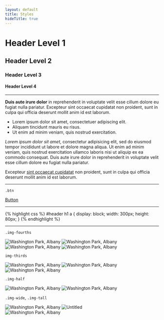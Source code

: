 ```yaml
---
layout: default
title: Styles
hideTitle: true
---
```


# Header Level 1

## Header Level 2

### Header Level 3

#### Header Level 4

---

**Duis aute irure dolor** in reprehenderit in voluptate velit esse cillum dolore eu fugiat nulla pariatur. Excepteur sint occaecat cupidatat non proident, sunt in culpa qui officia deserunt mollit anim id est laborum.

- Lorem ipsum dolor sit amet, consectetuer adipiscing elit.
- Aliquam tincidunt mauris eu risus.
- Ut enim ad minim veniam, quis nostrud exercitation.

_Lorem ipsum dolor sit amet_, consectetur adipisicing elit, sed do eiusmod tempor incididunt ut labore et dolore magna aliqua. Ut enim ad minim veniam, quis nostrud exercitation ullamco laboris nisi ut aliquip ex ea commodo consequat. Duis aute irure dolor in reprehenderit in voluptate velit esse cillum dolore eu fugiat nulla pariatur.

Excepteur [sint occaecat cupidatat](../) non proident, sunt in culpa qui officia deserunt mollit anim id est laborum.

---

`.btn`

<a href="../" class="btn">Button</a>

---

{% highlight css %}
#header h1 a {
display: block;
width: 300px;
height: 80px;
}
{% endhighlight %}

---

`.img-fourths`

<div class="photos">
<img src="https://farm4.staticflickr.com/3708/8907365662_937b4e2d71_b.jpg" alt="Washington Park, Albany" class="img-fourths">
<img src="https://farm4.staticflickr.com/3708/8907365662_937b4e2d71_b.jpg" alt="Washington Park, Albany" class="img-fourths">
<img src="https://farm4.staticflickr.com/3708/8907365662_937b4e2d71_b.jpg" alt="Washington Park, Albany" class="img-fourths">
<img src="https://farm4.staticflickr.com/3708/8907365662_937b4e2d71_b.jpg" alt="Washington Park, Albany" class="img-fourths">
</div>

`img-thirds`

<div class="photos">
<img src="https://farm4.staticflickr.com/3708/8907365662_937b4e2d71_b.jpg" alt="Washington Park, Albany" class="img-thirds">
<img src="https://farm4.staticflickr.com/3708/8907365662_937b4e2d71_b.jpg" alt="Washington Park, Albany" class="img-thirds">
<img src="https://farm4.staticflickr.com/3708/8907365662_937b4e2d71_b.jpg" alt="Washington Park, Albany" class="img-thirds">
</div>

`.img-half`

<div class="photos">
<img src="https://farm4.staticflickr.com/3708/8907365662_937b4e2d71_b.jpg" alt="Washington Park, Albany" class="img-half">
<img src="https://farm4.staticflickr.com/3708/8907365662_937b4e2d71_b.jpg" alt="Washington Park, Albany" class="img-half">
</div>

`.img-wide`, `.img-tall`

<div class="photos">
<img src="https://farm4.staticflickr.com/3708/8907365662_937b4e2d71_b.jpg" alt="Washington Park, Albany" class="img-wide">
<img src="https://farm8.staticflickr.com/7693/17131759382_5493242b29_b.jpg" class="img-tall" alt="Untitled">
</div>

<div class="photos">
<img src="https://farm4.staticflickr.com/3708/8907365662_937b4e2d71_b.jpg" alt="Washington Park, Albany">
</div>

